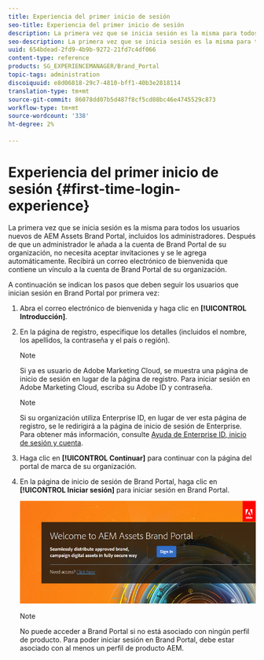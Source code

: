 ```yaml
---
title: Experiencia del primer inicio de sesión
seo-title: Experiencia del primer inicio de sesión
description: La primera vez que se inicia sesión es la misma para todos los usuarios nuevos de AEM Assets Brand Portal, incluidos los administradores. Después de que un administrador le añada a la cuenta de Brand Portal de su organización, no necesita aceptar invitaciones y se le agrega automáticamente. Recibirá un correo electrónico de bienvenida que contiene un vínculo a la cuenta de Brand Portal de su organización.
seo-description: La primera vez que se inicia sesión es la misma para todos los usuarios nuevos de AEM Assets Brand Portal, incluidos los administradores. Después de que un administrador le añada a la cuenta de Brand Portal de su organización, no necesita aceptar invitaciones y se le agrega automáticamente. Recibirá un correo electrónico de bienvenida que contiene un vínculo a la cuenta de Brand Portal de su organización.
uuid: 654bdead-2fd9-4b9b-9272-21fd7c4df066
content-type: reference
products: SG_EXPERIENCEMANAGER/Brand_Portal
topic-tags: administration
discoiquuid: e8d06818-29c7-4810-bff1-40b3e2818114
translation-type: tm+mt
source-git-commit: 86078dd07b5d487f8cf5cd08bc46e4745529c873
workflow-type: tm+mt
source-wordcount: '338'
ht-degree: 2%

---
```



# Experiencia del primer inicio de sesión {#first-time-login-experience}

La primera vez que se inicia sesión es la misma para todos los usuarios nuevos de AEM Assets Brand Portal, incluidos los administradores. Después de que un administrador le añada a la cuenta de Brand Portal de su organización, no necesita aceptar invitaciones y se le agrega automáticamente. Recibirá un correo electrónico de bienvenida que contiene un vínculo a la cuenta de Brand Portal de su organización.

A continuación se indican los pasos que deben seguir los usuarios que inician sesión en Brand Portal por primera vez:

1. Abra el correo electrónico de bienvenida y haga clic en **[!UICONTROL Introducción]**.

1. En la página de registro, especifique los detalles (incluidos el nombre, los apellidos, la contraseña y el país o región).
   >[!NOTE]
   >
   >Si ya es usuario de Adobe Marketing Cloud, se muestra una página de inicio de sesión en lugar de la página de registro. Para iniciar sesión en Adobe Marketing Cloud, escriba su Adobe ID y contraseña.

   >[!NOTE]
   >
   >Si su organización utiliza Enterprise ID, en lugar de ver esta página de registro, se le redirigirá a la página de inicio de sesión de Enterprise. Para obtener más información, consulte [Ayuda de Enterprise ID, inicio de sesión y cuenta](https://helpx.adobe.com/in/enterprise/kb/enterprise-id-faq.html).

1. Haga clic en **[!UICONTROL Continuar]** para continuar con la página del portal de marca de su organización.
1. En la página de inicio de sesión de Brand Portal, haga clic en **[!UICONTROL Iniciar sesión]** para iniciar sesión en Brand Portal.

   ![Página de inicio de sesión de Brand Portal](assets/signin-onboarding.png)

   >[!NOTE]
   >
   >No puede acceder a Brand Portal si no está asociado con ningún perfil de producto. Para poder iniciar sesión en Brand Portal, debe estar asociado con al menos un perfil de producto AEM.
